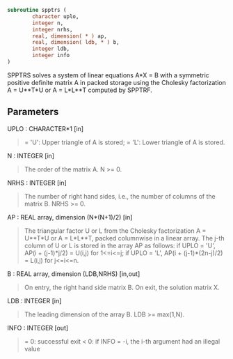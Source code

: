 ```fortran
subroutine spptrs (
        character uplo,
        integer n,
        integer nrhs,
        real, dimension( * ) ap,
        real, dimension( ldb, * ) b,
        integer ldb,
        integer info
)
```

SPPTRS solves a system of linear equations A\*X = B with a symmetric
positive definite matrix A in packed storage using the Cholesky
factorization A = U\*\*T\*U or A = L\*L\*\*T computed by SPPTRF.

## Parameters
UPLO : CHARACTER\*1 [in]
> = 'U':  Upper triangle of A is stored;
> = 'L':  Lower triangle of A is stored.

N : INTEGER [in]
> The order of the matrix A.  N >= 0.

NRHS : INTEGER [in]
> The number of right hand sides, i.e., the number of columns
> of the matrix B.  NRHS >= 0.

AP : REAL array, dimension (N\*(N+1)/2) [in]
> The triangular factor U or L from the Cholesky factorization
> A = U\*\*T\*U or A = L\*L\*\*T, packed columnwise in a linear
> array.  The j-th column of U or L is stored in the array AP
> as follows:
> if UPLO = 'U', AP(i + (j-1)\*j/2) = U(i,j) for 1<=i<=j;
> if UPLO = 'L', AP(i + (j-1)\*(2n-j)/2) = L(i,j) for j<=i<=n.

B : REAL array, dimension (LDB,NRHS) [in,out]
> On entry, the right hand side matrix B.
> On exit, the solution matrix X.

LDB : INTEGER [in]
> The leading dimension of the array B.  LDB >= max(1,N).

INFO : INTEGER [out]
> = 0:  successful exit
> < 0:  if INFO = -i, the i-th argument had an illegal value
